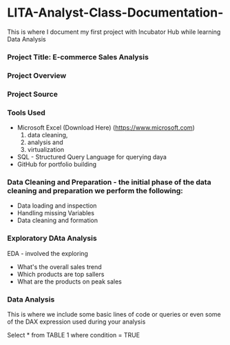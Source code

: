 # LITA-Analyst-Class-Documentation-
This is where I document my first project with Incubator Hub while learning Data Analysis 

### Project Title: E-commerce Sales Analysis 

### Project Overview 

### Project Source 

### Tools Used
- Microsoft Excel (Download Here) (https://www.microsoft.com)
  1. data cleaning,
  2. analysis and
  3. virtualization
- SQL - Structured Query Language for querying daya
- GitHub for portfolio building

### Data Cleaning and Preparation - the initial phase of the data cleaning and preparation we perform the following:
- Data loading and inspection
- Handling missing Variables
- Data cleaning and formation

### Exploratory DAta Analysis 
EDA - involved the exploring 

- What's the overall sales trend
- Which products are top sallers
- What are the products on peak sales

### Data Analysis
This is where we include some basic lines of code or queries or even some of the DAX expression used during your analysis 

Select * from TABLE 1
where condition = TRUE 
